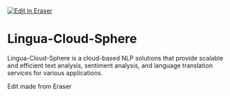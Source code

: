 <p><a target="_blank" href="https://app.eraser.io/workspace/dt7Phvkj2Gc2r9r2b6AR" id="edit-in-eraser-github-link"><img alt="Edit in Eraser" src="https://firebasestorage.googleapis.com/v0/b/second-petal-295822.appspot.com/o/images%2Fgithub%2FOpen%20in%20Eraser.svg?alt=media&amp;token=968381c8-a7e7-472a-8ed6-4a6626da5501"></a></p>

# Lingua-Cloud-Sphere
Lingua-Cloud-Sphere is a cloud-based NLP solutions that provide scalable and efficient text analysis, sentiment analysis, and language translation services for various applications.

Edit made from  Eraser



<!--- Eraser file: https://app.eraser.io/workspace/dt7Phvkj2Gc2r9r2b6AR --->